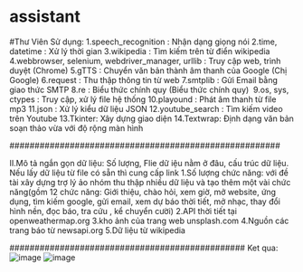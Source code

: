 # assistant
#Thư Viên Sử dụng:
1.speech_recognition : Nhận dạng giọng nói
2.time, datetime : Xử lý thời gian
3.wikipedia : Tìm kiếm trên từ điển wikipedia
4.webbrowser, selenium, webdriver_manager, urllib : Truy cập web, trình duyệt (Chrome)
5.gTTS : Chuyển văn bản thành âm thanh của Google (Chị Google)
6.request : Thu thập thông tin từ web
7.smtplib : Gửi Email bằng giao thức SMTP
8.re : Biểu thức chính quy (Biểu thức chính quy) 
9.os, sys, ctypes : Truy cập, xử lý file hệ thống
10.playound : Phát âm thanh từ file mp3
11.json : Xử lý kiểu dữ liệu JSON
12.youtube_search : Tìm kiếm video trên Youtube
13.Tkinter: Xây dựng giao diện
14.Textwrap: Định dạng văn bản soạn thảo vừa với độ rộng màn hình

######################################################


II.Mô tả ngắn gọn dữ liệu: Số lượng, Flie dữ iệu nằm ở đâu, cấu trúc dữ liệu. Nếu lấy dữ liệu từ file có sẵn thì cung cấp link
1.Số lượng chức năng: với đề tài xây dựng trợ lý ảo nhóm thu thập nhiều dữ liệu và tạo thêm một vài chức năng(gồm 12 chức năng: Giới thiệu, chào hỏi, xem giờ, mở website, ứng dụng, tìm kiếm google, gửi email, xem dự báo thời tiết, mở nhạc, thay đổi hình nền, đọc báo, tra cứu , kể chuyển cười)
2.API thời tiết tại openweathermap.org
3.kho ảnh của trang web unsplash.com
4.Nguồn các trang báo từ newsapi.org
5.Dữ liệu từ wikipedia


###############################################
Ket qua:
![image](https://user-images.githubusercontent.com/70926428/226411310-4597dc9f-cc34-4ab9-acf0-16b893e992da.png)
![image](https://user-images.githubusercontent.com/70926428/226411343-ed04b5d8-1f1d-4e25-ba7f-1ff02d53b1ff.png)
